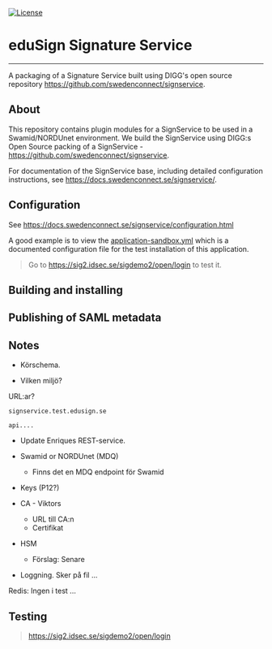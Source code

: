 [![License](https://img.shields.io/badge/License-BSD_2--Clause-orange.svg)](https://opensource.org/licenses/BSD-2-Clause)

# eduSign Signature Service

---

A packaging of a Signature Service built using DIGG's open source repository https://github.com/swedenconnect/signservice.

## About

This repository contains plugin modules for a SignService to be used in a Swamid/NORDUnet
environment. We build the SignService using DIGG:s Open Source packing of a SignService - https://github.com/swedenconnect/signservice.

For documentation of the SignService base, including detailed configuration instructions,
see https://docs.swedenconnect.se/signservice/.

## Configuration

See https://docs.swedenconnect.se/signservice/configuration.html

A good example is to view the [application-sandbox.yml](https://github.com/SUNET/signservice-modules/blob/main/signservice-app/src/main/resources/application-sandbox.yml) which
is a documented configuration file for the test installation of this application.

> Go to https://sig2.idsec.se/sigdemo2/open/login to test it.

## Building and installing




## Publishing of SAML metadata


## Notes

- Körschema.

- Vilken miljö?

URL:ar?

`signservice.test.edusign.se`

`api....`

- Update Enriques REST-service.

- Swamid or NORDUnet (MDQ)

	- Finns det en MDQ endpoint för Swamid

- Keys (P12?)

- CA - Viktors

	- URL till CA:n
	- Certifikat

- HSM

	- Förslag: Senare
	
- Loggning. Sker på fil ...

Redis: Ingen i test ...

## Testing

> https://sig2.idsec.se/sigdemo2/open/login




